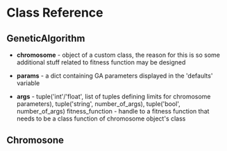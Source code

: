 # Class Reference

## GeneticAlgorithm

* **chromosome** - object of a custom class, the reason for this is so some additional stuff related to fitness function may be designed

* **params** - a dict containing GA parameters displayed in the 'defaults' variable

* **args** - tuple('int'/'float', list of tuples defining limits for chromosome parameters), tuple('string', number_of_args), tuple('bool', number_of_args)
fitness_function - handle to a fitness function that needs to be a class function of chromosome object's class

## Chromosone
